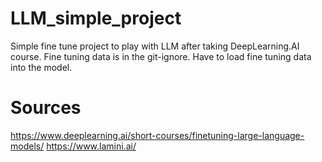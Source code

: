 # LLM_simple_project
Simple fine tune project to play with LLM after taking DeepLearning.AI course.
Fine tuning data is in the git-ignore. Have to load fine tuning data into the model.

# Sources
https://www.deeplearning.ai/short-courses/finetuning-large-language-models/
https://www.lamini.ai/
